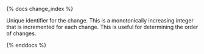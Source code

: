 {% docs change_index %}

Unique identifier for the change. This is a monotonically increasing integer that is incremented for each change. This is useful for determining the order of changes.

{% enddocs %}